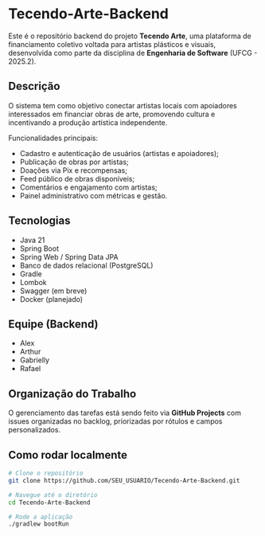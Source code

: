 # Tecendo-Arte-Backend

Este é o repositório backend do projeto **Tecendo Arte**, uma plataforma de financiamento coletivo voltada para artistas plásticos e visuais, desenvolvida como parte da disciplina de **Engenharia de Software** (UFCG - 2025.2).

## Descrição

O sistema tem como objetivo conectar artistas locais com apoiadores interessados em financiar obras de arte, promovendo cultura e incentivando a produção artística independente.

Funcionalidades principais:
- Cadastro e autenticação de usuários (artistas e apoiadores);
- Publicação de obras por artistas;
- Doações via Pix e recompensas;
- Feed público de obras disponíveis;
- Comentários e engajamento com artistas;
- Painel administrativo com métricas e gestão.

## Tecnologias

- Java 21
- Spring Boot
- Spring Web / Spring Data JPA
- Banco de dados relacional (PostgreSQL)
- Gradle
- Lombok
- Swagger (em breve)
- Docker (planejado)

## Equipe (Backend)

- Alex
- Arthur
- Gabrielly
- Rafael

## Organização do Trabalho

O gerenciamento das tarefas está sendo feito via **GitHub Projects** com issues organizadas no backlog, priorizadas por rótulos e campos personalizados.

## Como rodar localmente

```bash
# Clone o repositório
git clone https://github.com/SEU_USUARIO/Tecendo-Arte-Backend.git

# Navegue até o diretório
cd Tecendo-Arte-Backend

# Rode a aplicação
./gradlew bootRun
